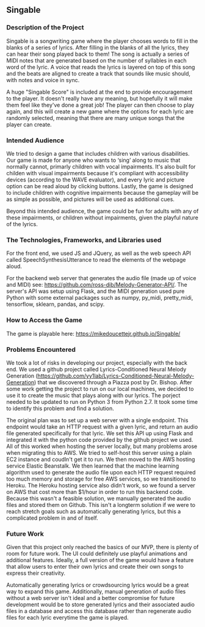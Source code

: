 ## Singable

### Description of the Project
Singable is a songwriting game where the player chooses words to fill in the blanks of a series of lyrics.  After filling in the blanks of all the lyrics, they can hear their song played back to them!  The song is actually a series of MIDI notes that are generated based on the number of syllables in each word of the lyric.  A voice that reads the lyrics is layered on top of this song and the beats are aligned to create a track that sounds like music should, with notes and voice in sync.  

A huge "Singable Score" is included at the end to provide encouragement to the player.  It doesn't really have any meaning, but hopefully it will make them feel like they've done a great job! The player can then choose to play again, and this will create a new game where the options for each lyric are randomly selected, meaning that there are many unique songs that the player can create. 

### Intended Audience
We tried to design a game that includes children with various disabilities. Our game is made for anyone who wants to ‘sing’ along to music that normally cannot, primarly children with vocal impairments. It's also built for childen with visual impairments because it's compliant with accessibility devices (according to the WAVE evaluator), and every lyric and picture option can be read aloud by clicking buttons.  Lastly, the game is designed to include children with cognitive impairments because the gameplay will be as simple as possible, and pictures will be used as additional cues.

Beyond this intended audience, the game could be fun for adults with any of these impairments, or children without impairments, given the playful nature of the lyrics.

### The Technologies, Frameworks, and Libraries used
For the front end, we used JS and JQuery, as well as the web speech API called SpeechSynthesisUtterance to read the elements of the webpage aloud.  


For the backend web server that generates the audio file (made up of voice and MIDI) see: https://github.com/ross-dib/Melody-Generator-API/. The server's API was setup using Flask, and the MIDI generation used pure Python with some external packages such as numpy, py_midi, pretty_midi, tensorflow, sklearn, pandas, and scipy.

### How to Access the Game
The game is playable here: https://mikedoucettejr.github.io/Singable/

### Problems Encountered
We took a lot of risks in developing our project, especially with the back end. We used a github project called Lyrics-Conditioned Neural Melody Generation (https://github.com/yy1lab/Lyrics-Conditioned-Neural-Melody-Generation) that we discovered through a Piazza post by Dr. Bishop. After some work getting the project to run on our local machines, we decided to use it to create the music that plays along with our lyrics. The porject needed to be updated to run on Python 3 from Python 2.7. It took some time to identify this problem and find a solution. 

The original plan was to set up a web server with a single endpoint. This endpoint would take an HTTP request with a given lyric, and return an audio file generated specifically for that lyric. We set this API up using Flask and integrated it with the python code provided by the github project we used. All of this worked when hosting the server locally, but many problems arose when migrating this to AWS. We tried to self-host this server using a plain EC2 instance and coudln't get it to run. We then moved to the AWS hosting service Elastic Beanstalk. We then learned that the machine learning algorithm used to generate the audio file upon each HTTP request required too much memory and storage for free AWS services, so we transitioned to Heroku. The Heroku hosting service also didn't work, so we found a server on AWS that cost more than $1/hour in order to run this backend code. Because this wasn't a feasible solution, we manually generated the audio files and stored them on Github. This isn't a longterm solution if we were to reach stretch goals such as automatically generating lyrics, but this a complicated problem in and of itself. 



### Future Work
Given that this project only reached the basics of our MVP, there is plenty of room for future work.  The UI could definitely use playful animations and additional features.  Ideally, a full version of the game would have a feature that allow users to enter their own lyrics and create their own songs to express their creativity. 

Automatically generating lyrics or crowdsourcing lyrics would be a great way to expand this game. Additionally, manual generation of audio files without a web server isn't ideal and a better compromise for future development would be to store generated lyrics and their associated audio files in a database and access this database rather than regenerate audio files for each lyric everytime the game is played.
